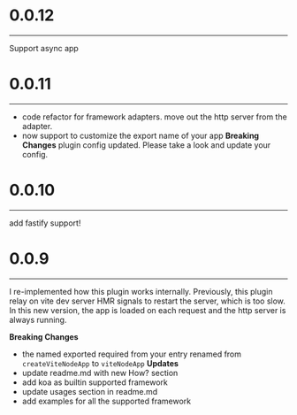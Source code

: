 # 0.0.12
--------
Support async app
# 0.0.11
--------
- code refactor for framework adapters. move out the http server from the adapter. 
- now support to customize the export name of your app
**Breaking Changes**
plugin config updated. Please take a look and update your config.
# 0.0.10
--------
add fastify support!

# 0.0.9
--------
I re-implemented how this plugin works internally. Previously, this plugin relay on vite dev server HMR signals to restart the server, which is too slow. In this new version, the app is loaded on each request and the http server is always running.

**Breaking Changes**
- the named exported required from your entry renamed from `createViteNodeApp` to `viteNodeApp`
**Updates**
- update readme.md with new How? section
- add koa as builtin supported framework
- update usages section in readme.md
- add examples for all the supported framework